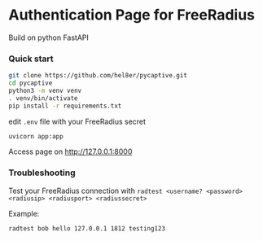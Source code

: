 # Authentication Page for FreeRadius
Build on python FastAPI

### Quick start
```bash
git clone https://github.com/hel8er/pycaptive.git
cd pycaptive
python3 -m venv venv
. venv/bin/activate
pip install -r requirements.txt
```
edit `.env` file with your FreeRadius secret

```bash
uvicorn app:app
```

Access page on http://127.0.0.1:8000

### Troubleshooting

Test your FreeRadius connection with `radtest <username? <password> <radiusip> <radiusport> <radiussecret>`

Example:
```bash
radtest bob hello 127.0.0.1 1812 testing123
```
